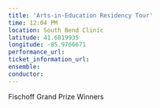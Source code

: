 ```yaml
---
title: 'Arts-in-Education Residency Tour'
time: 12:04 PM
location: South Bend Clinic
latitude: 41.6819935
longitude: -85.9766671
performance_url: 
ticket_information_url: 
ensemble: 
conductor: 
---
```

<p>Fischoff Grand Prize Winners</p>